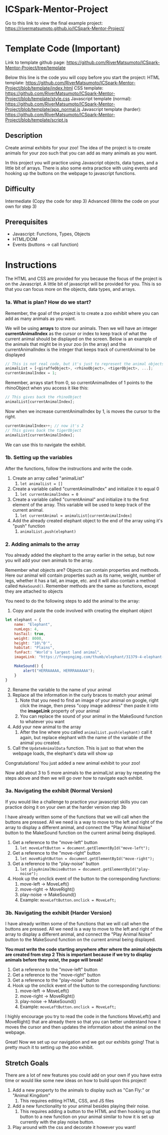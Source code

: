 # ICSpark-Mentor-Project

Go to this link to view the final example project: https://rivermatsumoto.github.io/ICSpark-Mentor-Project/

# Template Code (Important)

Link to template github page: https://github.com/RiverMatsumoto/ICSpark-Mentor-Project/tree/template

Below this line is the code you will copy before you start the project:
HTML template: https://github.com/RiverMatsumoto/ICSpark-Mentor-Project/blob/template/index.html
CSS template: https://github.com/RiverMatsumoto/ICSpark-Mentor-Project/blob/template/style.css
Javascript template (normal): https://github.com/RiverMatsumoto/ICSpark-Mentor-Project/blob/template/app_normal.js
Javascript template (harder): https://github.com/RiverMatsumoto/ICSpark-Mentor-Project/blob/template/script.js

## Description

Create animal exhibits for your zoo! The idea of the project is to create animals for your zoo such that you can add as many animals as you want.

In this project you will practice using Javascript objects, data types, and a little bit of arrays. There is also some extra practice with using events and hooking up the buttons on the webpage to javascript functions.

## Difficulty

Intermediate (Copy the code for step 3)
Advanced (Write the code on your own for step 3)

## Prerequisites

* Javascript: Functions, Types, Objects
* HTML/DOM
* Events (buttons -> call function)

# Instructions

The HTML and CSS are provided for you because the focus of the project is on the Javascript. A little bit of javascript will be provided for you. This is so that you can focus more on the objects, data types, and arrays.

### 1a. What is plan? How do we start?

Remember, the goal of the project is to create a zoo exhibit where you can add as many animals as you want.

We will be using **arrays** to store our animals. Then we will have an integer **currentAnimalIndex** as the cursor or index to keep track of what the current animal should be displayed on the screen. Below is an example of the animals that might be in your zoo (in the array) and the currentAnimalIndex is the integer that keeps track of currentAnimal to be displayed

```js
// This is not real code, but it's just to represent the animal objects
animalList = [<giraffeObject>, <rhinoObject>, <tigerObject>, ...];
currentAnimalIndex = 1;
```

Remember, arrays start from 0, so currentAnimalIndex of 1 points to the rhinoObject when you access it like this:

```js
// This gives back the rhinoObject
animalList[currentAnimalIndex];
```

Now when we increase currentAnimalIndex by 1, is moves the cursor to the right.

```js
currentAnimalIndex++; // now it's 2
// This gives back the tigerObject
animalList[currentAnimalIndex];
```

We can use this to navigate the exhibit.

### 1b. Setting up the variables

After the functions, follow the instructions and write the code.

1. Create an array called "animalList"
   1. `let animalList = []`
2. Create a variable called "currentAnimalIndex" and initialize it to equal 0
   1. `let currentAnimalIndex = 0`
3. Create a variable called "currentAnimal" and initialize it to the first element of the array. This variable will be used to keep track of the current animal.
   1. `let currentAnimal = animalList[currentAnimalIndex]`
4. Add the already created elephant object to the end of the array using it's "push" function
   1. `animalList.push(elephant)`

### 2. Adding animals to the array

You already added the elephant to the array earlier in the setup, but now you will add your own animals to the array.

Remember what objects are? Objects can contain properties and methods. Here our animal will contain properties such as its name, weight, number of legs, whether it has a tail, an image, etc. and it will also contain a method called `MakeSound()`. Remember methods are the same as functions, except they are attached to objects

You need to do the following steps to add the animal to the array:

1. Copy and paste the code involved with creating the elephant object

```js
let elephant = {
    name: "Elephant",
    numLegs: 4,
    hasTail: true,
    weight: 8000,
    height: "10\"0'",
    habitat: "Plains",
    funFact: "World's largest land animal",
    imageLink: "https://freepngimg.com/thumb/elephant/31379-4-elephant-transparent-background.png",

    MakeSound() {
        alert("HERRAAAAA, HERRRAAAAAA");
    }
}
```

2. Rename the variable to the name of your animal
3. Replace all the information in the curly braces to match your animal
   1. Note that you need to find an image of your animal on google, right click the image, then press "copy image address" then paste it into the **imageLink** property of your animal
   2. You can replace the sound of your animal in the MakeSound function to whatever you want
4. Add your new animal to the array
   1. After the line where you called `animalList.push(elephant)` call it again, but replace elephant with the name of the variable of the animal you created.
5. Call the `UpdateAnimalData` function. This is just so that when the webpage loads, the elephant's data will show up

Congratulations! You just added a new animal exhibit to your zoo! 

Now add about 3 to 5 more animals to the animalList array by repeating the steps above and then we will go over how to navigate each exhibit.

### 3a. Navigating the exhibit (Normal Version)

If you would like a challenge to practice your javascript skills you can practice doing it on your own at the harder version step 3b

I have already written some of the functions that we will call when the buttons are pressed. All we need is a way to move to the left and right of the array to display a different animal, and connect the "Play Animal Noise" button to the MakeSound function on the current animal being displayed.

1. Get a reference to the "move-left" button
   1. `let moveLeftButton = document.getElementById("move-left");`
2. Get a reference to the "move-right" button
   1. `let moveRightButton = document.getElementById("move-right");`
3. Get a reference to the "play-noise" button
   1. `let playAnimalNoiseButton = document.getElementById("play-noise");`
4. Hook up the onclick event of the button to the corresponding functions:
   1. move-left -> MoveLeft()
   2. move-right -> MoveRight()
   3. play-noise -> MakeSound()
   4. Example: `moveLeftButton.onclick = MoveLeft;`

### 3b. Navigating the exhibit (Harder Version)

I have already written some of the functions that we will call when the buttons are pressed. All we need is a way to move to the left and right of the array to display a different animal, and connect the "Play Animal Noise" button to the MakeSound function on the current animal being displayed.

**You must write the code starting anywhere after where the animal objects are created from step 2**
**This is important because if we try to display animals before they exist, the page will break!** 

1. Get a reference to the "move-left" button
2. Get a reference to the "move-right" button
3. Get a reference to the "play-noise" button
4. Hook up the onclick event of the button to the corresponding functions:
   1. move-left -> MoveLeft()
   2. move-right -> MoveRight()
   3. play-noise -> MakeSound()
   4. Example: `moveLeftButton.onclick = MoveLeft;`

I highly encourage you try to read the code in the functions MoveLeft() and MoveRight() that are already there so that you can better understand how it moves the cursor and then updates the information about the animal on the webpage.

Great! Now we set up our navigation and we got our exhibits going! That is pretty much it to setting up the zoo exhibit.

## Stretch Goals

There are a lot of new features you could add on your own if you have extra time or would like some new ideas on how to build upon this project!

1. Add a new property to the animals to display such as "Can Fly:" or "Animal Kingdom"
   1. This requires editing HTML, CSS, and JS files
2. Add a new functionality to your animal besides playing their noise.
   1. This requires adding a button to the HTML and then hooking up that button to a new function on your animal similar to how it is set up currently with the play noise button.
3. Play around with the css and decorate it however you want!